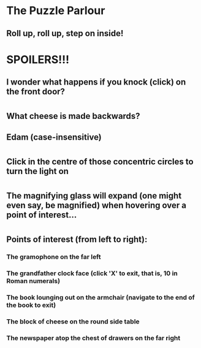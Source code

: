 # The Puzzle Parlour
## Roll up, roll up, step on inside!
#
#
#
#
#
# SPOILERS!!!
## I wonder what happens if you knock (click) on the front door?
#
#
#
#
#
## What cheese is made backwards?
## Edam (case-insensitive)
#
#
#
#
#
## Click in the centre of those concentric circles to turn the light on
#
#
#
#
#
## The magnifying glass will expand (one might even say, be magnified) when hovering over a point of interest...
#
#
#
#
#
## Points of interest (from left to right):
### The gramophone on the far left
### The grandfather clock face (click 'X' to exit, that is, 10 in Roman numerals)
### The book lounging out on the armchair (navigate to the end of the book to exit)
### The block of cheese on the round side table
### The newspaper atop the chest of drawers on the far right
